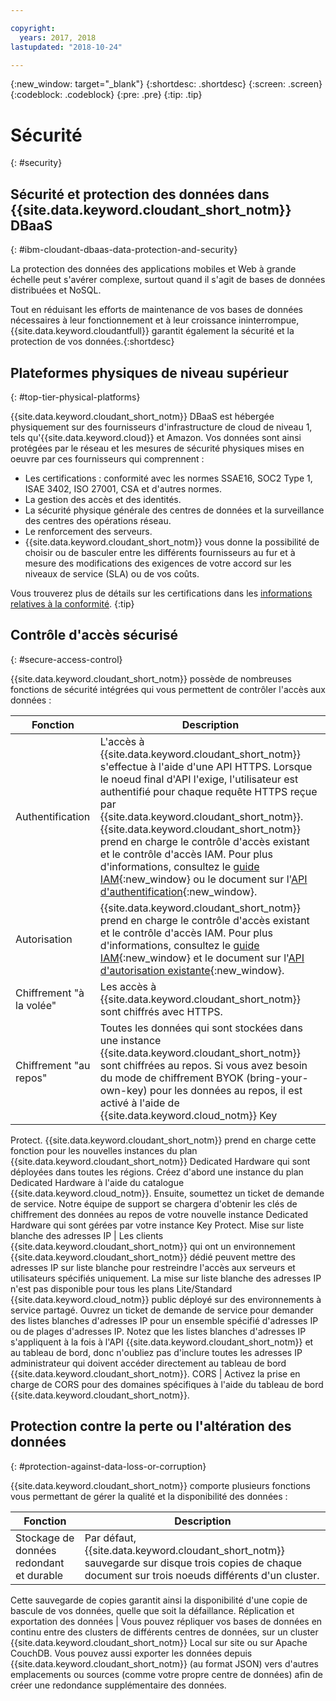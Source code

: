 ```yaml
---

copyright:
  years: 2017, 2018
lastupdated: "2018-10-24"

---
```


{:new_window: target="_blank"}
{:shortdesc: .shortdesc}
{:screen: .screen}
{:codeblock: .codeblock}
{:pre: .pre}
{:tip: .tip}

<!-- Acrolinx: 2017-05-10 -->

# Sécurité
{: #security}

## Sécurité et protection des données dans {{site.data.keyword.cloudant_short_notm}} DBaaS
{: #ibm-cloudant-dbaas-data-protection-and-security}

La protection des données des applications mobiles et Web à grande échelle peut s'avérer complexe, surtout quand il s'agit de bases de données distribuées et NoSQL.

Tout en réduisant les efforts de maintenance de vos bases de données nécessaires à leur fonctionnement et à leur croissance ininterrompue, {{site.data.keyword.cloudantfull}} garantit également la sécurité et la protection de vos données.{:shortdesc}

## Plateformes physiques de niveau supérieur
{: #top-tier-physical-platforms}

{{site.data.keyword.cloudant_short_notm}} DBaaS est hébergée physiquement
sur des fournisseurs d'infrastructure de cloud de niveau 1, tels qu'{{site.data.keyword.cloud}} et Amazon.
Vos données sont ainsi protégées par le réseau et les mesures de sécurité physiques mises
en oeuvre par ces fournisseurs qui comprennent :

- Les certifications : conformité avec les normes SSAE16, SOC2 Type 1, ISAE 3402, ISO 27001, CSA et d'autres normes.
- La gestion des accès et des identités.
- La sécurité physique générale des centres de données et la surveillance des centres des opérations réseau.
- Le renforcement des serveurs.
- {{site.data.keyword.cloudant_short_notm}} vous donne la possibilité de choisir ou de basculer entre les différents fournisseurs au fur et à mesure des
modifications des exigences de votre accord sur les niveaux de service (SLA) ou de vos coûts.

Vous trouverez plus de détails sur les certifications dans les [informations relatives à la conformité](compliance.html).
{:tip}

## Contrôle d'accès sécurisé
{: #secure-access-control}

{{site.data.keyword.cloudant_short_notm}} possède de nombreuses fonctions de sécurité intégrées qui vous permettent de contrôler l'accès aux données :

Fonction | Description
--------|------------
Authentification |L'accès à {{site.data.keyword.cloudant_short_notm}} s'effectue à l'aide d'une API HTTPS. Lorsque le noeud final d'API l'exige, l'utilisateur est authentifié pour chaque requête HTTPS reçue par {{site.data.keyword.cloudant_short_notm}}. {{site.data.keyword.cloudant_short_notm}} prend en charge le contrôle d'accès existant et le contrôle d'accès IAM. Pour plus d'informations, consultez le [guide IAM](../guides/iam.html){:new_window} ou le document sur l'[API d'authentification](../api/authentication.html){:new_window}.
Autorisation |{{site.data.keyword.cloudant_short_notm}} prend en charge le contrôle d'accès existant et le contrôle d'accès IAM. Pour plus d'informations, consultez le [guide IAM](../guides/iam.html){:new_window} et le document sur l'[API d'autorisation existante](../api/authorization.html){:new_window}.
Chiffrement "à la volée" | Les accès à {{site.data.keyword.cloudant_short_notm}} sont chiffrés avec HTTPS.
Chiffrement "au repos" | Toutes les données qui sont stockées dans une instance {{site.data.keyword.cloudant_short_notm}} sont chiffrées au repos. Si vous avez besoin du mode de chiffrement BYOK (bring-your-own-key) pour les données au repos, il est activé à l'aide de {{site.data.keyword.cloud_notm}} Key
Protect. {{site.data.keyword.cloudant_short_notm}} prend en charge cette fonction pour les nouvelles instances du plan {{site.data.keyword.cloudant_short_notm}} Dedicated Hardware qui sont déployées dans toutes les régions. Créez d'abord une instance du plan Dedicated Hardware à l'aide du catalogue {{site.data.keyword.cloud_notm}}. Ensuite, soumettez un ticket de demande de service. Notre équipe de support se chargera d'obtenir les clés de chiffrement des données au repos de votre nouvelle instance Dedicated Hardware qui sont gérées par votre instance Key Protect. 
Mise sur liste blanche des adresses IP | Les clients {{site.data.keyword.cloudant_short_notm}} qui ont un environnement {{site.data.keyword.cloudant_short_notm}} dédié peuvent mettre des adresses IP sur liste blanche pour restreindre l'accès aux serveurs et utilisateurs spécifiés uniquement. La mise sur liste blanche des adresses IP n'est pas disponible pour tous les plans Lite/Standard {{site.data.keyword.cloud_notm}} public déployé sur des environnements à service partagé. Ouvrez un ticket de demande de service pour demander des listes blanches d'adresses IP pour un ensemble spécifié d'adresses IP ou de plages d'adresses IP. Notez que les listes blanches d'adresses IP s'appliquent à la fois à l'API {{site.data.keyword.cloudant_short_notm}} et au tableau de bord, donc n'oubliez pas d'inclure toutes les adresses IP administrateur qui doivent accéder directement au tableau de bord {{site.data.keyword.cloudant_short_notm}}. 
CORS | Activez la prise en charge de CORS pour des domaines spécifiques à l'aide du tableau de bord {{site.data.keyword.cloudant_short_notm}}.

<!--
> **Note**: Your data is visible to the {{site.data.keyword.cloudant_short_notm}} 
> worldwide team. If you don’t 
> want our team to see your data, encrypt it before sending it to 
> {{site.data.keyword.IBM_notm}}, and avoid leaking 
> data into your document `_id` and any attachment file names. In addition, 
> when you send personal data, you must use HTTPS to ensure that it is sent securely. 
> HTTP is no longer supported.  

> **Warning**: You are responsible for verifying that 
> {{site.data.keyword.cloudant_short_notm}} can be used to store 
> your data. You must also make sure that your data does not violate applicable 
> data protection laws or any regulations that require security measures 
> beyond those specified in the {{site.data.keyword.cloudant_short_notm}} 
> system requirements and {{site.data.keyword.cloud_notm}} Services terms. You must 
> verify that the security requirements are appropriate for any personal data 
> that is processed. If you are unsure, or intend to store data that is 
> beyond the scope of the {{site.data.keyword.cloudant_short_notm}} terms and conditions, 
> you must get approval from {{site.data.keyword.IBM_notm}} to ensure that it is 
> appropriate for {{site.data.keyword.cloudant_short_notm}} to store your data.
-->

## Protection contre la perte ou l'altération des données
{: #protection-against-data-loss-or-corruption}

{{site.data.keyword.cloudant_short_notm}} comporte plusieurs fonctions vous
permettant de gérer la qualité et la disponibilité des données :

Fonction | Description
--------|------------
Stockage de données redondant et durable | Par défaut, {{site.data.keyword.cloudant_short_notm}} sauvegarde sur disque trois copies de chaque document sur trois noeuds différents d'un cluster.
  Cette sauvegarde de copies garantit ainsi la disponibilité d'une copie de bascule de vos
données, quelle que soit la défaillance.
Réplication et exportation des données | Vous pouvez répliquer vos bases de données en continu entre des clusters de différents centres de données, sur un cluster {{site.data.keyword.cloudant_short_notm}} Local sur site ou sur Apache CouchDB. Vous pouvez aussi exporter les données depuis {{site.data.keyword.cloudant_short_notm}} (au format JSON) vers d'autres
emplacements ou sources (comme votre propre centre de données) afin de créer une redondance supplémentaire des données.
